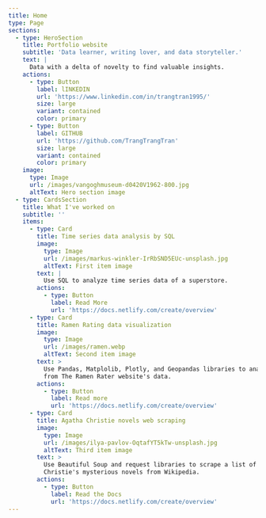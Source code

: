 ```yaml
---
title: Home
type: Page
sections:
  - type: HeroSection
    title: Portfolio website
    subtitle: 'Data learner, writing lover, and data storyteller.'
    text: |
      Data with a delta of novelty to find valuable insights.
    actions:
      - type: Button
        label: lINKEDIN
        url: 'https://www.linkedin.com/in/trangtran1995/'
        size: large
        variant: contained
        color: primary
      - type: Button
        label: GITHUB
        url: 'https://github.com/TrangTrangTran'
        size: large
        variant: contained
        color: primary
    image:
      type: Image
      url: /images/vangoghmuseum-d0420V1962-800.jpg
      altText: Hero section image
  - type: CardsSection
    title: What I've worked on
    subtitle: ''
    items:
      - type: Card
        title: Time series data analysis by SQL
        image:
          type: Image
          url: /images/markus-winkler-IrRbSND5EUc-unsplash.jpg
          altText: First item image
        text: |
          Use SQL to analyze time series data of a superstore. 
        actions:
          - type: Button
            label: Read More
            url: 'https://docs.netlify.com/create/overview'
      - type: Card
        title: Ramen Rating data visualization
        image:
          type: Image
          url: /images/ramen.webp
          altText: Second item image
        text: >
          Use Pandas, Matplolib, Plotly, and Geopandas libraries to analyze data
          from The Ramen Rater website's data.
        actions:
          - type: Button
            label: Read more
            url: 'https://docs.netlify.com/create/overview'
      - type: Card
        title: Agatha Christie novels web scraping
        image:
          type: Image
          url: /images/ilya-pavlov-OqtafYT5kTw-unsplash.jpg
          altText: Third item image
        text: >
          Use Beautiful Soup and request libraries to scrape a list of Agatha
          Christie's mysterious novels from Wikipedia.
        actions:
          - type: Button
            label: Read the Docs
            url: 'https://docs.netlify.com/create/overview'
---
```

